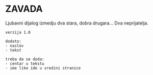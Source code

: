   # ZAVADA

Ljubavni dijalog izmedju dva stara, dobra drugara... Dva neprijatelja.

~~~
verzija 1.0

dodato:
- naslov
- tekst

treba da se doda:
- centar u tekstu
- ime like ide u sredini stranice
